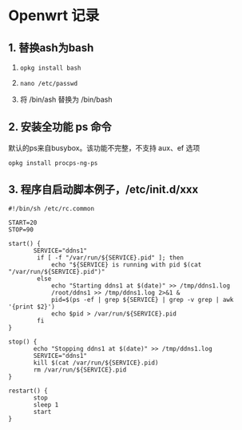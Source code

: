 # Openwrt 记录

## 1. 替换ash为bash

1. ```shell
   opkg install bash
   ```

   

2. ```shell
   nano /etc/passwd
   ```

   

3. 将 /bin/ash 替换为 /bin/bash

## 2. 安装全功能 ps 命令

默认的ps来自busybox。该功能不完整，不支持 aux、ef 选项

```shell
opkg install procps-ng-ps
```



## 3. 程序自启动脚本例子，/etc/init.d/xxx

~~~shell
#!/bin/sh /etc/rc.common

START=20
STOP=90

start() {
       SERVICE="ddns1"
        if [ -f "/var/run/${SERVICE}.pid" ]; then
            echo "${SERVICE} is running with pid $(cat "/var/run/${SERVICE}.pid")"
        else
            echo "Starting ddns1 at $(date)" >> /tmp/ddns1.log
            /root/ddns1 >> /tmp/ddns1.log 2>&1 &
            pid=$(ps -ef | grep ${SERVICE} | grep -v grep | awk '{print $2}')
            echo $pid > /var/run/${SERVICE}.pid
        fi
}

stop() {
       echo "Stopping ddns1 at $(date)" >> /tmp/ddns1.log
       SERVICE="ddns1"
       kill $(cat /var/run/${SERVICE}.pid)
       rm /var/run/${SERVICE}.pid
}

restart() {
       stop
       sleep 1
       start
}

~~~

